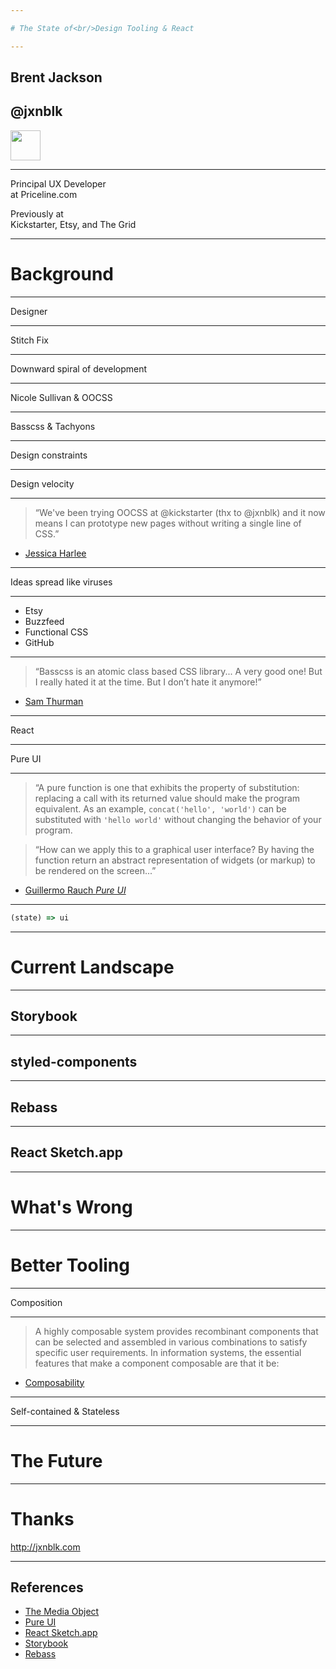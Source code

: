 ```yaml
---

# The State of<br/>Design Tooling & React

---
```


## Brent Jackson

## @jxnblk

<img
  src='http://jxnblk.com/avatar/avatar.svg'
  width='48'
  height='48'
/>

---

Principal UX Developer<br/>at Priceline.com

Previously at<br />Kickstarter, Etsy, and The Grid

---

# Background

---

Designer

---

Stitch Fix

---

Downward spiral of development

---

Nicole Sullivan & OOCSS

---

Basscss & Tachyons

---

Design constraints

---

Design velocity

---

> “We've been trying OOCSS at @kickstarter (thx to @jxnblk) and it now means I can prototype new pages without writing a single line of CSS.”

- [Jessica Harlee](https://twitter.com/harllee/status/403175957089222656)

---

<!--
Designers who code
-->

Ideas spread like viruses

---

- Etsy
- Buzzfeed
- Functional CSS
- GitHub

---

> “Basscss is an atomic class based CSS library... A very good one! But I really hated it at the time. But I don’t hate it anymore!”

- [Sam Thurman](https://medium.com/buzzfeed-design/how-i-learned-to-stop-worrying-and-love-the-atomic-class-98d6ccc45781#.yqnsfkbx2)

---

React

---

Pure UI

---

> “A pure function is one that exhibits the property of substitution: replacing a call with its returned value should make the program equivalent. As an example, `concat('hello', 'world')` can be substituted with `'hello world'` without changing the behavior of your program.

> “How can we apply this to a graphical user interface? By having the function return an abstract representation of widgets (or markup) to be rendered on the screen...”

- [Guillermo Rauch *Pure UI*](https://rauchg.com/2015/pure-ui)

---

```js
(state) => ui
```

---

# Current Landscape

---

## Storybook

---

## styled-components

---

## Rebass

---

## React Sketch.app

---

# What's Wrong

---

# Better Tooling

---

Composition

---

> A highly composable system provides recombinant components that can be selected and assembled in various combinations to satisfy specific user requirements. In information systems, the essential features that make a component composable are that it be:

- [Composability](https://en.wikipedia.org/wiki/Composability)

---

Self-contained & Stateless

<!--
> self-contained (modular): it can be deployed independently – note that it may cooperate with other components, but dependent components are replaceable

> stateless: it treats each request as an independent transaction, unrelated to any previous request. Stateless is just one technique; managed state and transactional systems can also be composable, but with greater difficulty.
-->

---

# The Future

---

# Thanks

http://jxnblk.com

---


## References

- [The Media Object][media-object]
- [Pure UI][pure-ui]
- [React Sketch.app][react-sketchapp]
- [Storybook][storybook]
- [Rebass][rebass]

[media-object]: http://www.stubbornella.org/content/2010/06/25/the-media-object-saves-hundreds-of-lines-of-code/
[pure-ui]: https://rauchg.com/2015/pure-ui
[react-sketchapp]: https://github.com/airbnb/react-sketchapp
[storybook]: https://storybook.js.org
[rebass]: http://jxnblk.com/rebass



